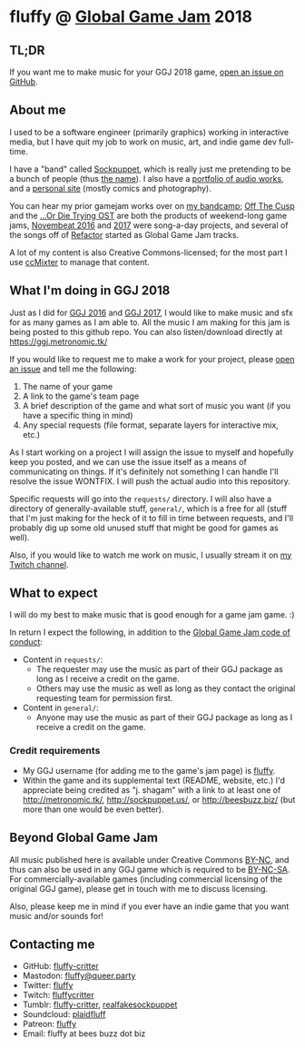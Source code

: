 # fluffy @ [Global Game Jam](http://globalgamejam.org/) 2018

## TL;DR

If you want me to make music for your GGJ 2018 game, [open an issue on GitHub](https://github.com/fluffy-critter/ggj2018-music/issues/new).

## About me

I used to be a software engineer (primarily graphics) working in interactive media, but I have quit my job to work on music, art, and indie game dev full-time.

I have a "band" called [Sockpuppet](http://sockpuppet.us/), which is really just me pretending to be a bunch of people (thus [the name](https://en.wikipedia.org/wiki/Sockpuppet_(Internet))). I also have a [portfolio of audio works](http://metronomic.tk/), and a [personal site](http://beesbuzz.biz/) (mostly comics and photography).

You can hear my prior gamejam works over on [my bandcamp](http://music.sockpuppet.us/); [Off The Cusp](http://music.sockpuppet.us/album/off-the-cusp) and the [...Or Die Trying OST](http://music.sockpuppet.us/album/or-die-trying-ost) are both the products of weekend-long game jams, [Novembeat 2016](http://music.sockpuppet.us/album/novembeat-2016) and [2017](http://music.sockpuppet.us/album/novembeat-2017) were song-a-day projects, and several of the songs off of [Refactor](http://music.sockpuppet.us/album/refactor) started as Global Game Jam tracks.

A lot of my content is also Creative Commons-licensed; for the most part I use [ccMixter](http://ccmixter.org/people/fluffy) to manage that content.

## What I'm doing in GGJ 2018

Just as I did for [GGJ 2016](http://metronomic.tk/2016/) and [GGJ 2017](http://metronomic.tk/2017/), I would like to make music and sfx for as many games as I am able to. All the music I am making for this jam is being posted to this github repo. You can also listen/download directly at https://ggj.metronomic.tk/

If you would like to request me to make a work for your project, please [open an issue](https://github.com/fluffy-critter/ggj2018-music/issues/new) and tell me the following:

1. The name of your game
2. A link to the game's team page
3. A brief description of the game and what sort of music you want (if you have a specific thing in mind)
4. Any special requests (file format, separate layers for interactive mix, etc.)

As I start working on a project I will assign the issue to myself and hopefully keep you posted, and we can use the issue itself as a means of communicating on things. If it's definitely not something I can handle I'll resolve the issue WONTFIX. I will push the actual audio into this repository.

Specific requests will go into the `requests/` directory. I will also have a directory of generally-available stuff, `general/`, which is a free for all (stuff that I'm just making for the heck of it to fill in time between requests, and I'll probably dig up some old unused stuff that might be good for games as well).

Also, if you would like to watch me work on music, I usually stream it on [my Twitch channel](http://twitch.tv/fluffycritter).

## What to expect

I will do my best to make music that is good enough for a game jam game. :)

In return I expect the following, in addition to the [Global Game Jam code of conduct](http://globalgamejam.org/code-conduct-legal-policies):

* Content in `requests/`:
    * The requester may use the music as part of their GGJ package as long as I receive a credit on the game.
    * Others may use the music as well as long as they contact the original requesting team for permission first.
* Content in `general/`:
    * Anyone may use the music as part of their GGJ package as long as I receive a credit on the game.

### Credit requirements

* My GGJ username (for adding me to the game's jam page) is [fluffy](http://globalgamejam.org/users/fluffy).
* Within the game and its supplemental text (README, website, etc.) I'd appreciate being credited as "j. shagam" with a link to at least one of http://metronomic.tk/, http://sockpuppet.us/, or http://beesbuzz.biz/ (but more than one would be even better).

## Beyond Global Game Jam

All music published here is available under Creative Commons [BY-NC](http://creativecommons.org/licenses/by-nc/4.0/), and thus can also be used in any GGJ game which is required to be [BY-NC-SA](http://creativecommons.org/licenses/by-nc/4.0/). For commercially-available games (including commercial licensing of the original GGJ game), please get in touch with me to discuss licensing.

Also, please keep me in mind if you ever have an indie game that you want music and/or sounds for!

## Contacting me

* GitHub: [fluffy-critter](https://github.com/fluffy-critter)
* Mastodon: [fluffy@queer.party](https://queer.party/@fluffy)
* Twitter: [fluffy](http://twitter.com/fluffy)
* Twitch: [fluffycritter](https://twitch.tv/fluffycritter)
* Tumblr: [fluffy-critter](http://tumblr.beesbuzz.biz), [realfakesockpuppet](http://blog.sockpuppet.us/)
* Soundcloud: [plaidfluff](http://soundcloud.com/plaidfluff)
* Patreon: [fluffy](http://patreon.com/fluffy)
* Email: fluffy at bees buzz dot biz
